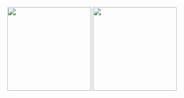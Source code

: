 [](https://user-images.githubusercontent.com/31832678/226873094-d853ab38-ceb4-4516-a350-18be612ec2ff.webm)
<p align="left">
    <img height="190" src="https://github-readme-stats.vercel.app/api/top-langs/?username=gldanoob&layout=compact&theme=tokyonight">
    <img height="190" src="https://github-readme-stats.vercel.app/api?username=gldanoob&show_icons=true&theme=tokyonight">
</p>
